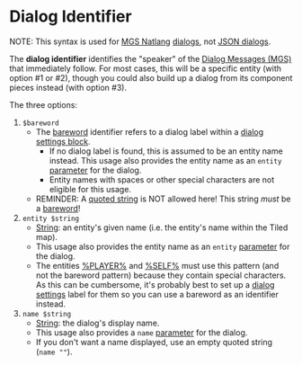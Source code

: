 # Dialog Identifier

NOTE: This syntax is used for [MGS Natlang](../mgs/mgs_natlang) [dialogs](../mgs/dialogs_mgs), not [JSON dialogs](../dialogs/dialogs_json).

The **dialog identifier** identifies the "speaker" of the [Dialog Messages (MGS)](../mgs/dialog_messages_mgs) that immediately follow. For most cases, this will be a specific entity (with option #1 or #2), though you could also build up a dialog from its component pieces instead (with option #3).

The three options:

1. `$bareword`
	- The [bareword](../mgs/variables/bareword) identifier refers to a dialog label within a [dialog settings block](../mgs/dialog_settings_block).
		- If no dialog label is found, this is assumed to be an entity name instead. This usage also provides the entity name as an `entity` [parameter](../mgs/dialog_parameters_mgs) for the dialog.
		- Entity names with spaces or other special characters are not eligible for this usage.
	- REMINDER: A [quoted string](../mgs/variables/quoted_string) is NOT allowed here! This string *must* be a [bareword](../mgs/variables/bareword)!
2. `entity $string`
	- [String](../mgs/variables/string): an entity's given name (i.e. the entity's name within the Tiled map).
	- This usage also provides the entity name as an `entity` [parameter](../mgs/dialog_parameters_mgs) for the dialog.
	- The entities [%PLAYER%](../entities/PLAYER) and [%SELF%](../entities/SELF) must use this pattern (and not the bareword pattern) because they contain special characters. As this can be cumbersome, it's probably best to set up a [dialog settings](../mgs/dialog_settings_target_block) label for them so you can use a bareword as an identifier instead.
3. `name $string`
	- [String](../mgs/variables/string): the dialog's display name.
	- This usage also provides a `name` [parameter](../mgs/dialog_parameters_mgs) for the dialog.
	- If you don't want a name displayed, use an empty quoted string (`name ""`).
 